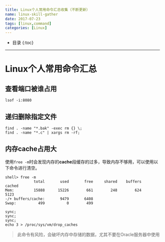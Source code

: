 ```yaml
---
title: Linux个人常用命令汇总收集（不断更新）
name: linux-skill-gather
date: 2017-07-23
tags: [linux,command]
categories: [Linux]
---
```


* 目录
{:toc}

---

# Linux个人常用命令汇总

## 查看端口被谁占用

```shell
lsof -i:8080
```

## 递归删除指定文件

```shell
find . -name "*.bak" -exec rm {} \;
find . -name "*.c" | xargs rm -rf;
```

## 内存cache占用大

使用`free -m`时会发现内存的**cache**段缓存的过多，导致内存不够用，可以使用以下命令进行清空。

```shell
shell> free -m
             total       used       free     shared    buffers     cached
Mem:         15888      15226        661        248        624       5123
-/+ buffers/cache:       9479       6408
Swap:          499          0        499
```

```shell
sync;
sync;
sync;
echo 3 > /proc/sys/vm/drop_caches
```

> 此命令有风险，会破坏内存中存储的数据，尤其不要在Oracle服务器中使用
